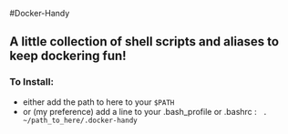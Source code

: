 #Docker-Handy

## A little collection of shell scripts and aliases to keep dockering fun!

### To Install:
- either add the path to here to your `$PATH`
- or (my preference) add a line to your .bash_profile or .bashrc : ` . ~/path_to_here/.docker-handy`

